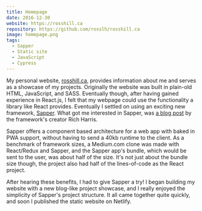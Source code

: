 ```yaml
---
title: Homepage
date: 2016-12-30
website: https://rosshill.ca
repository: https://github.com/rosslh/rosshill.ca
image: homepage.png
tags:
  - Sapper
  - Static site
  - JavaScript
  - Cypress
---
```


My personal website, [rosshill.ca](https://rosshill.ca), provides information about me and serves as a showcase of my projects. Originally the website was built in plain-old HTML, JavaScript, and SASS. Eventually though, after having gained experience in React.js, I felt that my webpage could use the functionality a library like React provides. Eventually I settled on using an exciting new framework, [Sapper](http://sapper.svelte.technology). What got me interested in Sapper, was [a blog post](https://svelte.technology/blog/sapper-towards-the-ideal-web-app-framework) by the framework's creator Rich Harris.

Sapper offers a component based architecture for a web app with baked in PWA support, without having to send a 40kb runtime to the client. As a benchmark of framework sizes, a Medium.com clone was made with React/Redux and Sapper, and the Sapper app's bundle, which would be sent to the user, was about half of the size. It's not just about the bundle size though, the project also had half of the lines-of-code as the React project.

After hearing these benefits, I had to give Sapper a try! I began building my website with a new blog-like project showcase, and I really enjoyed the simplicity of Sapper's project structure. It all came together quite quickly, and soon I published the static website on Netlify.
